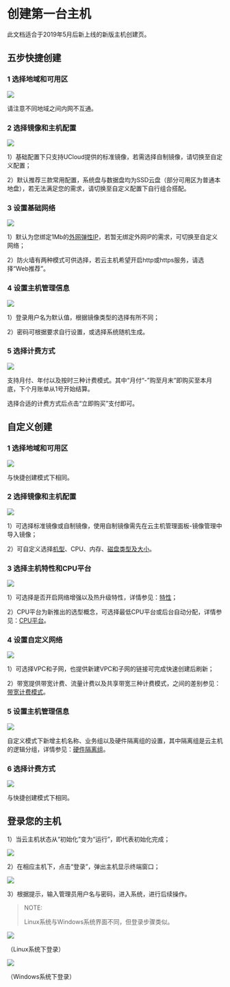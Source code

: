 # 创建第一台主机



此文档适合于2019年5月后新上线的新版主机创建页。

## 五步快捷创建

### 1 选择地域和可用区

![](/images/newuser/region01.png)

请注意不同地域之间内网不互通。

### 2 选择镜像和主机配置

![](/images/newuser/image01.png)

1）基础配置下只支持UCloud提供的标准镜像，若需选择自制镜像，请切换至自定义配置；

2）默认推荐三款常用配置，系统盘与数据盘均为SSD云盘（部分可用区为普通本地盘），若无法满足您的需求，请切换至自定义配置下自行组合搭配。

### 3 设置基础网络

![](/images/newuser/unet01.png)

1）默认为您绑定1Mb的[外网弹性IP](https://docs.ucloud.cn/unet/eip/introduction)，若暂无绑定外网IP的需求，可切换至自定义网络；

2）防火墙有两种模式可供选择，若云主机希望开启http或https服务，请选择“Web推荐”。

### 4 设置主机管理信息

![](/images/newuser/management01.png)

1）登录用户名为默认值，根据镜像类型的选择有所不同；

2）密码可根据要求自行设置，或选择系统随机生成。

### 5 选择计费方式

![](/images/newuser/order01.png)

支持月付、年付以及按时三种计费模式。其中“月付“-”购至月末”即购买至本月底，下个月账单从1号开始结算。

选择合适的计费方式后点击“立即购买”支付即可。

## 自定义创建

### 1 选择地域和可用区

![](/images/newuser/region01.png)

与快捷创建模式下相同。

### 2 选择镜像和主机配置

![](/images/newuser/image02.png)

1）可选择标准镜像或自制镜像，使用自制镜像需先在云主机管理面板-镜像管理中导入镜像；

2）可自定义选择[机型](https://docs.ucloud.cn/uhost/introduction/uhost/type_new)、CPU、内存、[磁盘类型及大小](https://docs.ucloud.cn/uhost/introduction/disk)。

### 3 选择主机特性和CPU平台

![](/images/newuser/cpu_platform.png)

1）可选择是否开启网络增强以及热升级特性，详情参见：[特性](https://docs.ucloud.cn/uhost/introduction/uhost/feature)；

2）CPU平台为新推出的选型概念，可选择最低CPU平台或后台自动分配，详情参见：[CPU平台](https://docs.ucloud.cn/uhost/introduction/uhost/type_new)。

### 4 设置自定义网络

![](/images/newuser/unet02.png)

1）可选择VPC和子网，也提供新建VPC和子网的链接可完成快速创建后刷新；

2）带宽提供带宽计费、流量计费以及共享带宽三种计费模式，之间的差别参见：[带宽计费模式](https://docs.ucloud.cn/unet/README)。

### 5 设置主机管理信息

![](/images/newuser/management02.png)

自定义模式下新增主机名称、业务组以及硬件隔离组的设置，其中隔离组是云主机的逻辑分组，详情参见：[硬件隔离组](https://docs.ucloud.cn/uhost/guide/isolationgroup)。

### 6 选择计费方式

![](/images/newuser/order01.png)

与快捷创建模式下相同。

## 登录您的主机

1）当云主机状态从“初始化”变为“运行”，即代表初始化完成；

![](/images/newuser/uhost01.png)

2）在相应主机下，点击“登录”，弹出主机显示终端窗口；

![](/images/newuser/uhost02.png)

3）根据提示，输入管理员用户名与密码，进入系统，进行后续操作。

> NOTE:
> 
> Linux系统与Windows系统界面不同，但登录步骤类似。

![](/images/uhost_login_linux.png)

（Linux系统下登录）

![](/images/uhost_login_windows.png)

（Windows系统下登录）
